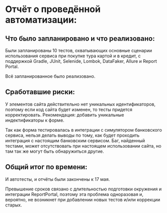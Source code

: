 # Отчёт о проведённой автоматизации:

## Что было запланировано и что реализовано:
Были запланированы 10 тестов, охватывающих основные сценарии использования сервиса при покупке тура картой и в кредит, с поддержкой Gradle, JUnit,  Selenide, Lombok, DataFaker, Allure и Report Portal.

Всё запланированное было реализовано.

## Сработавшие риски:
У элементов сайта действительно нет уникальных идентификаторов, поэтому если код сайта будет изменен, то тесты придется корректировать. Рекомендация: добавить уникальные индектификаторы к форме.

Так как форма тестировалась в интеграции с симулятором банковского сервиса, нельзя делать выводы по тому, как будет проходить интеграция с настоящим банковским сервисом. Баг, найденный тестами, может отсутствовать при настоящем использовании сайта, но там так же могут быть обнаружиться другие.

## Общий итог по времени: 
И автотесты, и отчёты были закончены к 17 мая. 

Превышение сроков связано с длительностью подготовки окружения и интеграции ReportPortal, поэтому эта проблема одноразовая и, вероятно, не возникнет при добавлении новых тестов и/или коррекции старых.
